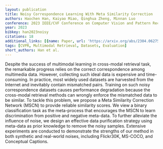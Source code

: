 ```yaml
---
layout: publication
title: Noisy Correspondence Learning With Meta Similarity Correction
authors: Haochen Han, Kaiyao Miao, Qinghua Zheng, Minnan Luo
conference: 2023 IEEE/CVF Conference on Computer Vision and Pattern Recognition (CVPR)
year: 2023
bibkey: han2023noisy
citations: 18
additional_links: [{name: Paper, url: 'https://arxiv.org/abs/2304.06275'}]
tags: [CVPR, Multimodal Retrieval, Datasets, Evaluation]
short_authors: Han et al.
---
```

Despite the success of multimodal learning in cross-modal retrieval task, the
remarkable progress relies on the correct correspondence among multimedia data.
However, collecting such ideal data is expensive and time-consuming. In
practice, most widely used datasets are harvested from the Internet and
inevitably contain mismatched pairs. Training on such noisy correspondence
datasets causes performance degradation because the cross-modal retrieval
methods can wrongly enforce the mismatched data to be similar. To tackle this
problem, we propose a Meta Similarity Correction Network (MSCN) to provide
reliable similarity scores. We view a binary classification task as the
meta-process that encourages the MSCN to learn discrimination from positive and
negative meta-data. To further alleviate the influence of noise, we design an
effective data purification strategy using meta-data as prior knowledge to
remove the noisy samples. Extensive experiments are conducted to demonstrate
the strengths of our method in both synthetic and real-world noises, including
Flickr30K, MS-COCO, and Conceptual Captions.